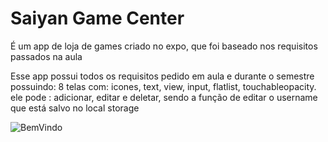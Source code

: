 
<H1>Saiyan Game Center</H1> 

É um app de loja de games criado no expo, que foi baseado nos requisitos passados na aula

Esse app possui todos os requisitos pedido em aula e durante o semestre possuindo: 8 telas com: icones, text, view, input, flatlist, touchableopacity.
ele pode : adicionar, editar e deletar, sendo a função de editar o username que está salvo no local storage 



![BemVindo](https://github.com/GaussKd0/ProjetoFaculdadeReactNative/blob/main/src/assets/GitImage/1.png)